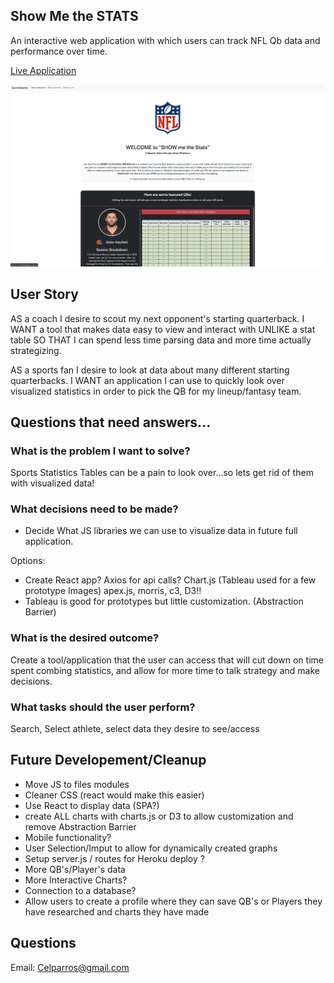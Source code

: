 
## Show Me the STATS

An interactive web application with which users can track NFL Qb data and performance over time.

[Live Application](https://cparros.github.io/football-visualization-project/)

![screenshot](./public/assets/images/homscreen.png)

## User Story


AS a coach I desire to scout my next opponent's starting quarterback.
I WANT a tool that makes data easy to view and interact with UNLIKE a stat table
SO THAT I can spend less time parsing data and more time actually strategizing. 

AS a sports fan I desire to look at data about many different starting quarterbacks.
I WANT an application I can use to quickly look over visualized statistics in order to pick the QB for my lineup/fantasy team.

## Questions that need answers...

### What is the problem I want to solve?

Sports Statistics Tables can be a pain to look over...so lets get rid of them with visualized data!

### What decisions need to be made?
- Decide What JS libraries we can use to visualize data in future full application.

Options:
- Create React app? Axios for api calls? Chart.js (Tableau used for a few prototype Images) apex.js, morris, c3, D3!!
- Tableau is good for prototypes but little customization. (Abstraction  Barrier)

### What is the desired outcome?

Create a tool/application that the user can access that will cut down on time spent combing statistics, and allow for more time to talk strategy and make decisions.

### What tasks should the user perform?

Search, Select athlete, select data they desire to see/access

## Future Developement/Cleanup

- Move JS to files modules
- Cleaner CSS (react would make this easier)
- Use React to display data (SPA?)
- create ALL charts with charts.js or D3 to allow customization and remove Abstraction Barrier
- Mobile functionality?
- User Selection/Imput to allow for dynamically created graphs 
- Setup server.js / routes for Heroku deploy ?
- More QB's/Player's data
- More Interactive Charts?
- Connection to a database?
- Allow users to create a profile where they can save QB's or Players they have researched and charts they have made

## Questions
Email: Celparros@gmail.com